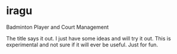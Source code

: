 # iragu
Badminton Player and Court Management

The title says it out.  I just have some ideas and will try it out.  This is experimental and not sure if it will ever be useful.  Just for fun.

